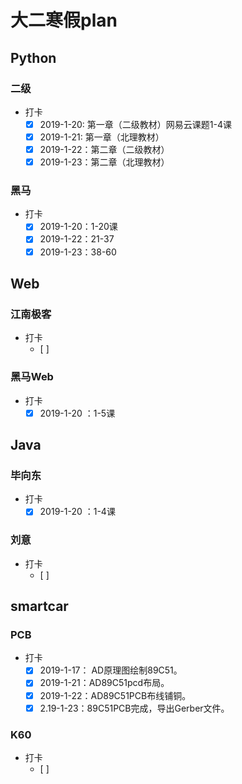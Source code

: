 # 大二寒假plan

## Python

### 二级

- 打卡
  - [x] 2019-1-20: 第一章（二级教材）网易云课题1-4课
  - [x] 2019-1-21: 第一章（北理教材）
  - [x] 2019-1-22：第二章（二级教材）
  - [x] 2019-1-23：第二章（北理教材）

### 黑马

- 打卡
  - [x] 2019-1-20：1-20课
  - [x] 2019-1-22：21-37
  - [x] 2019-1-23：38-60
  
## Web

### 江南极客

- 打卡
  - [ ] 

### 黑马Web

- 打卡
  - [x] 2019-1-20 ：1-5课

## Java

### 毕向东

- 打卡
  - [x] 2019-1-20 ：1-4课

### 刘意

- 打卡
  - [ ] 
  
## smartcar

### PCB

- 打卡
  - [x] 2019-1-17： AD原理图绘制89C51。
  - [x] 2019-1-21：AD89C51pcd布局。
  - [x] 2019-1-22：AD89C51PCB布线铺铜。
  - [x] 2.19-1-23：89C51PCB完成，导出Gerber文件。

### K60

- 打卡
  - [ ] 

